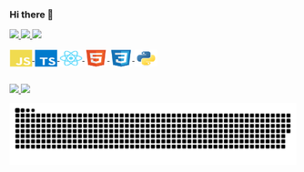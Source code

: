 ### Hi there 👋
 <div>
  <a href="https://github.com/Lucadecastro">
  <img height="180em" src=https://github-readme-stats.vercel.app/api?username=Lucadecastro&count_private=true&theme=dark&show_icons=true"/>
  <img height="180em" src="https://github-readme-stats.vercel.app/api/top-langs/?username=Lucadecastro&layout=compact&langs_count=7&theme=dark"/>
  <img height="180em" src="https://github-readme-stats.vercel.app/api/wakatime?username=Lucadecastro&theme=dark"/>
</div>
<div style="display: inline_block"><br>
  <img align="center" alt="Luca-Js" height="30" width="40" src="https://raw.githubusercontent.com/devicons/devicon/master/icons/javascript/javascript-plain.svg">
  <img align="center" alt="Luca-Ts" height="30" width="40" src="https://raw.githubusercontent.com/devicons/devicon/master/icons/typescript/typescript-plain.svg">
  <img align="center" alt="Luca-React" height="30" width="40" src="https://raw.githubusercontent.com/devicons/devicon/master/icons/react/react-original.svg">
  <img align="center" alt="Luca-HTML" height="30" width="40" src="https://raw.githubusercontent.com/devicons/devicon/master/icons/html5/html5-original.svg">
  <img align="center" alt="Luca-CSS" height="30" width="40" src="https://raw.githubusercontent.com/devicons/devicon/master/icons/css3/css3-original.svg">
  <img align="center" alt="Luca-Python" height="30" width="40" src="https://raw.githubusercontent.com/devicons/devicon/master/icons/python/python-original.svg">
</div>
  
  ##
 
<div>
  <a href="https://www.linkedin.com/in/luca-de-castro" target="_blank"><img src="https://img.shields.io/badge/-LinkedIn-%230077B5?style=for-the-badge&logo=linkedin&logoColor=white" target="_blank">
  </a> 
  <a href = "mailto:luucadecastro@gmail.com"><img src="https://img.shields.io/badge/-Gmail-%23333?style=for-the-badge&logo=gmail&logoColor=white" target="_blank">     </a>

  ![Snake animation](https://github.com/Lucadecastro/Lucadecastro/blob/output/github-contribution-grid-snake.svg)

</div>
